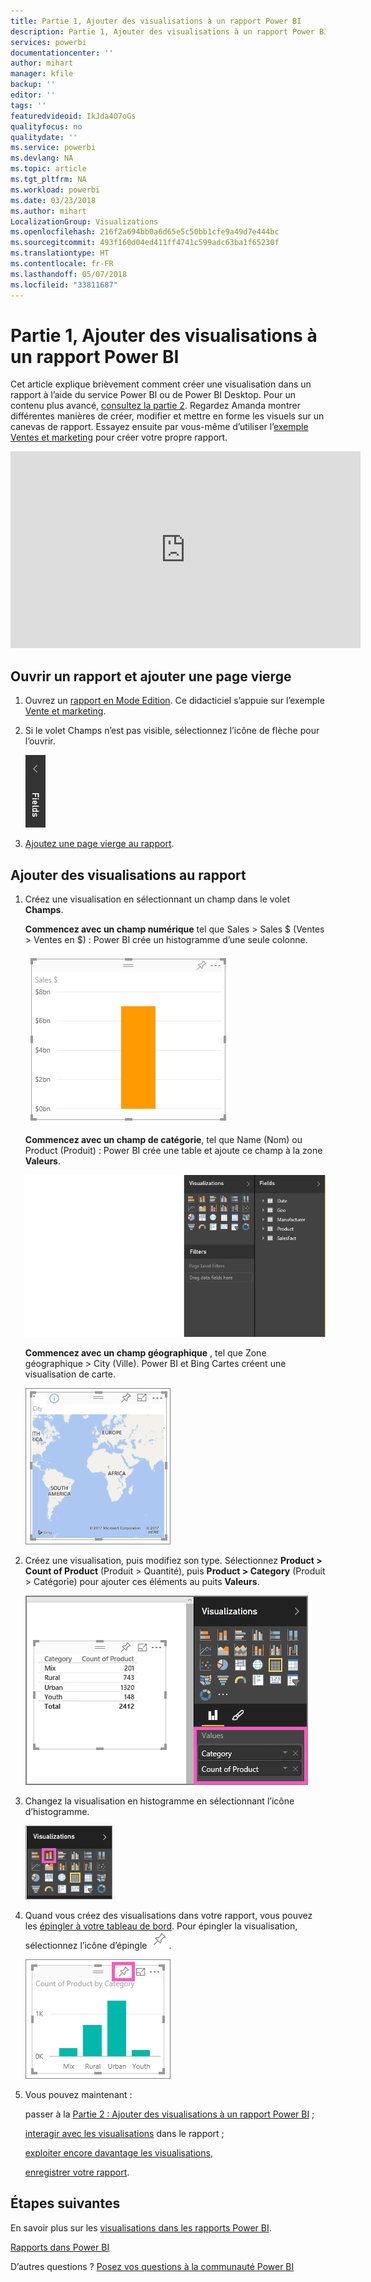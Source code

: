 ```yaml
---
title: Partie 1, Ajouter des visualisations à un rapport Power BI
description: Partie 1, Ajouter des visualisations à un rapport Power BI
services: powerbi
documentationcenter: ''
author: mihart
manager: kfile
backup: ''
editor: ''
tags: ''
featuredvideoid: IkJda4O7oGs
qualityfocus: no
qualitydate: ''
ms.service: powerbi
ms.devlang: NA
ms.topic: article
ms.tgt_pltfrm: NA
ms.workload: powerbi
ms.date: 03/23/2018
ms.author: mihart
LocalizationGroup: Visualizations
ms.openlocfilehash: 216f2a694bb0a6d65e5c50bb1cfe9a49d7e444bc
ms.sourcegitcommit: 493f160d04ed411ff4741c599adc63ba1f65230f
ms.translationtype: HT
ms.contentlocale: fr-FR
ms.lasthandoff: 05/07/2018
ms.locfileid: "33811687"
---
```

# <a name="part-i-add-visualizations-to-a-power-bi-report"></a>Partie 1, Ajouter des visualisations à un rapport Power BI
Cet article explique brièvement comment créer une visualisation dans un rapport à l’aide du service Power BI ou de Power BI Desktop.  Pour un contenu plus avancé, [consultez la partie 2](power-bi-report-add-visualizations-ii.md). Regardez Amanda montrer différentes manières de créer, modifier et mettre en forme les visuels sur un canevas de rapport. Essayez ensuite par vous-même d’utiliser l’[exemple Ventes et marketing](sample-datasets.md) pour créer votre propre rapport.

<iframe width="560" height="315" src="https://www.youtube.com/embed/IkJda4O7oGs" frameborder="0" allowfullscreen></iframe>


## <a name="open-a-report-and-add-a-new-page"></a>Ouvrir un rapport et ajouter une page vierge
1. Ouvrez un [rapport en Mode Edition](service-reading-view-and-editing-view.md). Ce didacticiel s’appuie sur l’exemple [Vente et marketing](sample-datasets.md).
2. Si le volet Champs n’est pas visible, sélectionnez l’icône de flèche pour l’ouvrir. 
   
   ![](media/power-bi-report-add-visualizations-i/pbi_nancy_fieldsfiltersarrow.png)
3. [Ajoutez une page vierge au rapport](power-bi-report-add-page.md).

## <a name="add-visualizations-to-the-report"></a>Ajouter des visualisations au rapport
1. Créez une visualisation en sélectionnant un champ dans le volet **Champs**.  
   
   **Commencez avec un champ numérique** tel que Sales > Sales $ (Ventes > Ventes en $) : Power BI crée un histogramme d’une seule colonne.
   
   ![](media/power-bi-report-add-visualizations-i/pbi_onecolchart.png)
   
   **Commencez avec un champ de catégorie**, tel que Name (Nom) ou Product (Produit) : Power BI crée une table et ajoute ce champ à la zone **Valeurs**.
   
   ![](media/power-bi-report-add-visualizations-i/pbi_agif_createchart3.gif)
   
   **Commencez avec un champ géographique** , tel que Zone géographique > City (Ville). Power BI et Bing Cartes créent une visualisation de carte.
   
   ![](media/power-bi-report-add-visualizations-i/power-bi-map.png)
2. Créez une visualisation, puis modifiez son type. Sélectionnez **Product > Count of Product** (Produit > Quantité), puis **Product > Category** (Produit > Catégorie) pour ajouter ces éléments au puits **Valeurs**.
   
   ![](media/power-bi-report-add-visualizations-i/part1table1.png)
3. Changez la visualisation en histogramme en sélectionnant l’icône d’histogramme.
   
   ![](media/power-bi-report-add-visualizations-i/part1converttocolumn.png)
4. Quand vous créez des visualisations dans votre rapport, vous pouvez les [épingler à votre tableau de bord](service-dashboard-pin-tile-from-report.md). Pour épingler la visualisation, sélectionnez l’icône d’épingle ![](media/power-bi-report-add-visualizations-i/pinnooutline.png).
   
   ![](media/power-bi-report-add-visualizations-i/part1pin1.png)
5. Vous pouvez maintenant :
   
   passer à la [Partie 2 : Ajouter des visualisations à un rapport Power BI](power-bi-report-add-visualizations-ii.md) ;
   
   [interagir avec les visualisations](service-reading-view-and-editing-view.md) dans le rapport ;
   
   [exploiter encore davantage les visualisations](power-bi-report-visualizations.md),
   
   [enregistrer votre rapport](service-report-save.md).

## <a name="next-steps"></a>Étapes suivantes
En savoir plus sur les [visualisations dans les rapports Power BI](power-bi-report-visualizations.md).

[Rapports dans Power BI](service-reports.md)

D’autres questions ? [Posez vos questions à la communauté Power BI](http://community.powerbi.com/)

